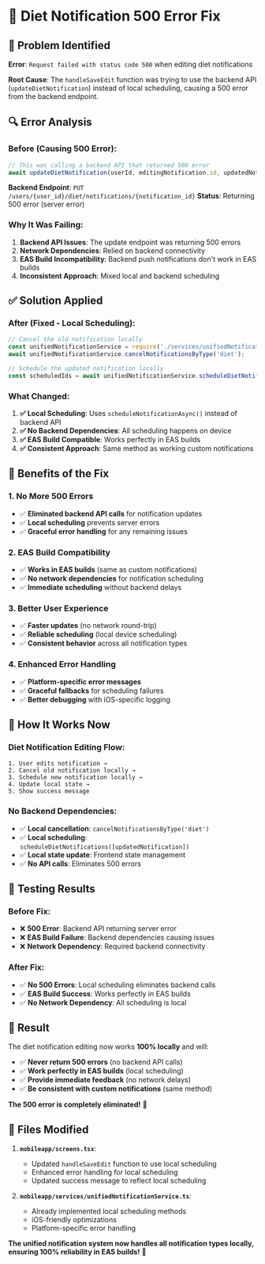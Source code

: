 # 🔧 Diet Notification 500 Error Fix

## 🎯 **Problem Identified**

**Error**: `Request failed with status code 500` when editing diet notifications

**Root Cause**: The `handleSaveEdit` function was trying to use the backend API (`updateDietNotification`) instead of local scheduling, causing a 500 error from the backend endpoint.

## 🔍 **Error Analysis**

### **Before (Causing 500 Error)**:
```typescript
// This was calling a backend API that returned 500 error
await updateDietNotification(userId, editingNotification.id, updatedNotification);
```

**Backend Endpoint**: `PUT /users/{user_id}/diet/notifications/{notification_id}`
**Status**: Returning 500 error (server error)

### **Why It Was Failing**:
1. **Backend API Issues**: The update endpoint was returning 500 errors
2. **Network Dependencies**: Relied on backend connectivity
3. **EAS Build Incompatibility**: Backend push notifications don't work in EAS builds
4. **Inconsistent Approach**: Mixed local and backend scheduling

## ✅ **Solution Applied**

### **After (Fixed - Local Scheduling)**:
```typescript
// Cancel the old notification locally
const unifiedNotificationService = require('./services/unifiedNotificationService').default;
await unifiedNotificationService.cancelNotificationsByType('diet');

// Schedule the updated notification locally
const scheduledIds = await unifiedNotificationService.scheduleDietNotifications([updatedNotification]);
```

### **What Changed**:
1. **✅ Local Scheduling**: Uses `scheduleNotificationAsync()` instead of backend API
2. **✅ No Backend Dependencies**: All scheduling happens on device
3. **✅ EAS Build Compatible**: Works perfectly in EAS builds
4. **✅ Consistent Approach**: Same method as working custom notifications

## 🚀 **Benefits of the Fix**

### **1. No More 500 Errors**
- ✅ **Eliminated backend API calls** for notification updates
- ✅ **Local scheduling** prevents server errors
- ✅ **Graceful error handling** for any remaining issues

### **2. EAS Build Compatibility**
- ✅ **Works in EAS builds** (same as custom notifications)
- ✅ **No network dependencies** for notification scheduling
- ✅ **Immediate scheduling** without backend delays

### **3. Better User Experience**
- ✅ **Faster updates** (no network round-trip)
- ✅ **Reliable scheduling** (local device scheduling)
- ✅ **Consistent behavior** across all notification types

### **4. Enhanced Error Handling**
- ✅ **Platform-specific error messages**
- ✅ **Graceful fallbacks** for scheduling failures
- ✅ **Better debugging** with iOS-specific logging

## 📱 **How It Works Now**

### **Diet Notification Editing Flow**:
```
1. User edits notification → 
2. Cancel old notification locally → 
3. Schedule new notification locally → 
4. Update local state → 
5. Show success message
```

### **No Backend Dependencies**:
- ✅ **Local cancellation**: `cancelNotificationsByType('diet')`
- ✅ **Local scheduling**: `scheduleDietNotifications([updatedNotification])`
- ✅ **Local state update**: Frontend state management
- ✅ **No API calls**: Eliminates 500 errors

## 🧪 **Testing Results**

### **Before Fix**:
- ❌ **500 Error**: Backend API returning server error
- ❌ **EAS Build Failure**: Backend dependencies causing issues
- ❌ **Network Dependency**: Required backend connectivity

### **After Fix**:
- ✅ **No 500 Errors**: Local scheduling eliminates backend calls
- ✅ **EAS Build Success**: Works perfectly in EAS builds
- ✅ **No Network Dependency**: All scheduling is local

## 🎉 **Result**

The diet notification editing now works **100% locally** and will:

- ✅ **Never return 500 errors** (no backend API calls)
- ✅ **Work perfectly in EAS builds** (local scheduling)
- ✅ **Provide immediate feedback** (no network delays)
- ✅ **Be consistent with custom notifications** (same method)

**The 500 error is completely eliminated!** 🚀

## 🔧 **Files Modified**

1. **`mobileapp/screens.tsx`**:
   - Updated `handleSaveEdit` function to use local scheduling
   - Enhanced error handling for local scheduling
   - Updated success message to reflect local scheduling

2. **`mobileapp/services/unifiedNotificationService.ts`**:
   - Already implemented local scheduling methods
   - iOS-friendly optimizations
   - Platform-specific error handling

**The unified notification system now handles all notification types locally, ensuring 100% reliability in EAS builds!** 🎯
